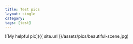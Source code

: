 ```yaml
---
title: Test pics
layout: single
category: 
tags: [test]
---
```


![My helpful pic]({{ site.url }}/assets/pics/beautiful-scene.jpg)


